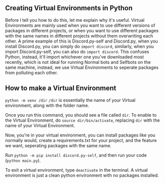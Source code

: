 Creating Virtual Environments in Python
----------------------
Before I tell you how to do this, let me explain why it's useful. Virtual Environments are mainly used when you want to use different versions of packages in different projects, or when you want to use different packages with the same names in different projects without them overwriting each other. A prime example of this is Discord.py-self and Discord.py, when you install Discord.py, you can simply do `import discord`, similarly, when you import Discord.py-self, you can also do `import discord`. This confuses Python, instead, it'll import whichever one you've downloaded most recently, which is not ideal for running Normal bots and Selfbots on the same machine, instead, we use Virtual Environments to seperate packages from polluting each other.

## How to make a Virtual Environment
`python -m venv /dir`
`/dir` is essentially the name of your Virtual environment, along with the folder name.

Once you run this command, you should see a file called `dir`. To enable to the Virtual Environment, do `source dir/bin/activate`, replacing `dir` with the name of your Virtual Environment.

Now, you're in your virtual environment, you can install packages like you normally would, create a requirements.txt for your project, and the feature we want, seperating packages with the same name.

Run `python -m pip install discord.py-self`, and then run your code (`python main.py`).

To exit a virtual environment, type `deactivate` in the terminal. A virtual environment is just a clean python environment with no packages installed.
